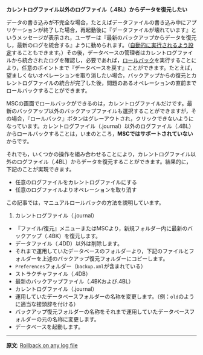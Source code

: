 **カレントログファイル以外のログファイル（.4BL）からデータを復元したい**

データの書き込みが不完全な場合，たとえばデータファイルの書き込み中にアプリケーションが終了した場合，再起動後に『データファイルが壊れています』というメッセージが表示され，ユーザーは『最新のバックアップからデータを復元し，最新のログを統合する』ように勧められます。（[自動的に実行されるよう設定](http://doc.4d.com/4Dv14/4D/14.3/Configuration-of-backup-settings.300-1705434.ja.html)することもできます。）その後，データベースの管理者はカレントログファイルから統合されたログを確認し，必要であれば，[ロールバック](http://doc.4d.com/4Dv14/4D/14.3/Rollback-page.300-1705423.ja.html)を実行することにより，任意のポイントまで『データベースを戻す』ことができます。たとえば，望ましくないオペレーションを取り消したい場合，バックアップからの復元とカレントログファイルの統合が完了した後，問題のあるオペレーションの直前までロールバックすることができます。

MSCの画面でロールバックができるのは，カレントログファイルだけです。最新のバックアップ以外のバックアップファイルも選択することができますが，その場合，『ロールバック』ボタンはグレーアウトされ，クリックできないようになっています。カレントログファイル（.journal）以外のログファイル（.4BL）からロールバックすることは，いまのところ，**MSCではサポートされていない**からです。

それでも，いくつかの操作を組み合わせることにより，カレントログファイル以外のログファイル（.4BL）からデータを復元することができます。結果的に，下記のことが実現できます。

* 任意のログファイルをカレントログファイルにする
* 任意のログファイルよりオペレーションを取り消す

この記事では，マニュアルロールバックの方法を説明しています。

1. カレントログファイル（.journal）
* 『ファイル/復元』メニューまたはMSCより，新規フォルダー内に最新のバックアップ（.4BK）を復元します。
 * データファイル（.4DD）以外は削除します。
* それまで運用していたデータベースのフォルダーより，下記のファイルとフォルダーを上述のバックアップ復元フォルダーにコピーします。
 * ```Preferences```フォルダー（```backup.xml```が含まれている）
 * ストラクチャファイル（.4DB）
 * 最新のバックアップファイル（.4BKおよび.4BL）
 * カレントログファイル（.journal）
* 運用していたデータベースフォルダーの名称を変更します。（例：```old```のように適当な接頭辞を付ける）
* バックアップ復元フォルダーの名称をそれまで運用していたデータベースフォルダーの元の名称に変更します。
* データベースを起動します。

---
**原文**: [Rollback on any log file](http://taow.4d.com/Rollback-on-any-log-file/tips.56849281.en.html)
